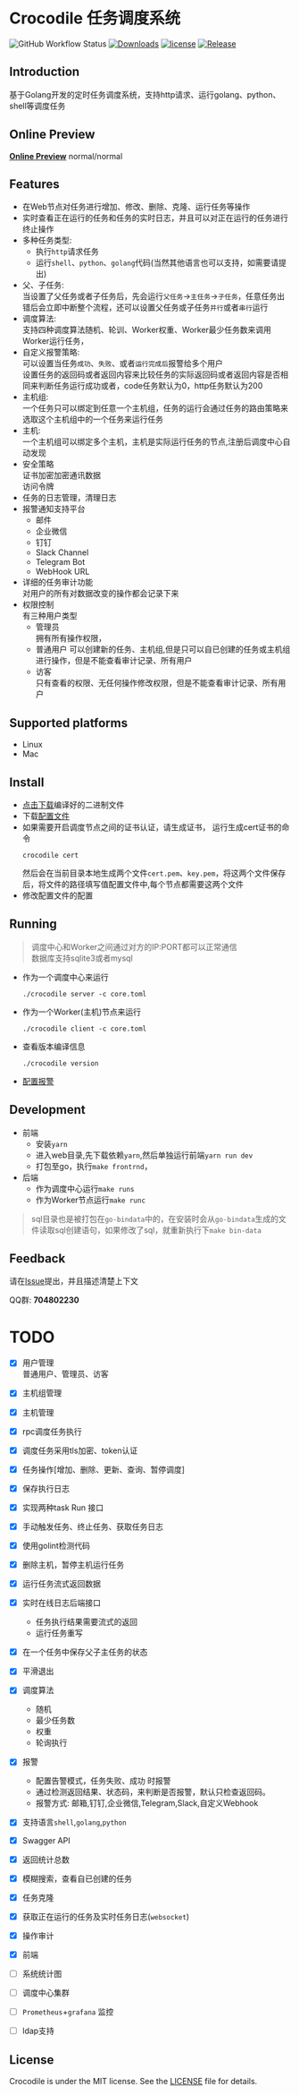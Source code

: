 # Crocodile 任务调度系统

![GitHub Workflow Status](https://img.shields.io/github/workflow/status/labulaka521/crocodile/Build_release)
[![Downloads](https://img.shields.io/github/downloads/labulaka521/crocodile/total.svg)](https://github.com/ouqiang/gocron/releases)
[![license](https://img.shields.io/github/license/mashape/apistatus.svg?maxAge=2592000)](https://github.com/labulaka521/crocodile/blob/master/LICENSE)
[![Release](https://img.shields.io/github/release/labulaka521/crocodile.svg?label=Release)](https://github.com/labulaka521/crocodile/releases)


## Introduction
基于Golang开发的定时任务调度系统，支持http请求、运行golang、python、shell等调度任务  

## Online Preview
**[Online Preview](http://crocodile-test.herokuapp.com/crocodile/)** normal/normal

## Features
- 在Web节点对任务进行增加、修改、删除、克隆、运行任务等操作
- 实时查看正在运行的任务和任务的实时日志，并且可以对正在运行的任务进行终止操作
- 多种任务类型:
    - 执行`http`请求任务
    - 运行`shell`、`python`、`golang`代码(当然其他语言也可以支持，如需要请提出)
- 父、子任务:   
    当设置了父任务或者子任务后，先会运行`父任务`->`主任务`->`子任务`，任意任务出错后会立即中断整个流程，还可以设置父任务或子任务`并行`或者`串行`运行
- 调度算法:  
    支持四种调度算法随机、轮训、Worker权重、Worker最少任务数来调用Worker运行任务，
- 自定义报警策略:  
    可以设置当任务`成功`、`失败`、或者`运行完成后`报警给多个用户  
    设置任务的返回码或者返回内容来比较任务的实际返回码或者返回内容是否相同来判断任务运行成功或者，code任务默认为0，http任务默认为200  
- 主机组:  
    一个任务只可以绑定到任意一个主机组，任务的运行会通过任务的路由策略来选取这个主机组中的一个任务来运行任务
- 主机:  
    一个主机组可以绑定多个主机，主机是实际运行任务的节点,注册后调度中心自动发现
- 安全策略  
    证书加密加密通讯数据   
    访问令牌
- 任务的日志管理，清理日志
- 报警通知支持平台  
    - 邮件  
    - 企业微信  
    - 钉钉  
    - Slack Channel   
    - Telegram Bot
    - WebHook URL
- 详细的任务审计功能  
    对用户的所有对数据改变的操作都会记录下来
- 权限控制  
    有三种用户类型
    - 管理员  
        拥有所有操作权限，
    - 普通用户
        可以创建新的任务、主机组,但是只可以自已创建的任务或主机组进行操作，但是不能查看审计记录、所有用户
    - 访客  
        只有查看的权限、无任何操作修改权限，但是不能查看审计记录、所有用户


## Supported platforms
- Linux
- Mac

## Install
- [点击下载](https://github.com/labulaka521/crocodile/releases)编译好的二进制文件
- 下载[配置文件](https://raw.githubusercontent.com/labulaka521/crocodile/master/core.toml)
- 如果需要开启调度节点之间的证书认证，请生成证书，
    运行生成cert证书的命令
    ```shell
    crocodile cert
    ```
    然后会在当前目录本地生成两个文件`cert.pem`、`key.pem`，将这两个文件保存后，将文件的路径填写值配置文件中,每个节点都需要这两个文件
- 修改配置文件的配置

## Running
  >调度中心和Worker之间通过对方的IP:PORT都可以正常通信  
  >数据库支持sqlite3或者mysql
- 作为一个调度中心来运行
    ```shell
    ./crocodile server -c core.toml
    ```
- 作为一个Worker(主机)节点来运行
    ```shell
    ./crocodile client -c core.toml
    ```
- 查看版本编译信息
    ```
    ./crocodile version
    ```
- [配置报警](https://github.com/labulaka521/crocodile/wiki/%E9%85%8D%E7%BD%AE%E6%8A%A5%E8%AD%A6%E9%80%9A%E7%9F%A5)

## Development
- 前端
    - 安装`yarn`
    - 进入web目录,先下载依赖`yarn`,然后单独运行前端`yarn run dev`
    - 打包至go，执行`make frontrnd`，
- 后端
    - 作为调度中心运行`make runs`
    - 作为Worker节点运行`make runc`
> sql目录也是被打包在`go-bindata`中的，在安装时会从`go-bindata`生成的文件读取sql创建语句，如果修改了sql，就重新执行下`make bin-data`

## Feedback
请在[Issue](https://github.com/labulaka521/crocodile/issues/new)提出，并且描述清楚上下文

QQ群: **704802230**

# TODO
- [x] 用户管理  
      普通用户、管理员、访客
- [x] 主机组管理
- [x] 主机管理
- [x] rpc调度任务执行
- [x] 调度任务采用tls加密、token认证
- [x] 任务操作[增加、删除、更新、查询、暂停调度]
- [x] 保存执行日志
- [x] 实现两种task Run 接口
- [x] 手动触发任务、终止任务、获取任务日志
- [x] 使用golint检测代码
- [x] 删除主机，暂停主机运行任务
- [x] 运行任务流式返回数据
- [x] 实时在线日志后端接口 
    - 任务执行结果需要流式的返回 
    - 运行任务重写
- [x] 在一个任务中保存父子主任务的状态
- [x] 平滑退出
- [x] 调度算法
    - 随机
    - 最少任务数
    - 权重
    - 轮询执行
- [x] 报警
    - 配置告警模式，任务失败、成功 时报警
    - 通过检测返回结果、状态码，来判断是否报警，默认只检查返回码。
    - 报警方式: 邮箱,钉钉,企业微信,Telegram,Slack,自定义Webhook
- [x] 支持语言`shell`,`golang`,`python`
- [x] Swagger API
- [x] 返回统计总数
- [x] 模糊搜索，查看自已创建的任务
- [x] 任务克隆
- [x] 获取正在运行的任务及实时任务日志(`websocket`)
- [x] 操作审计
- [x] 前端
- [ ] 系统统计图
- [ ] 调度中心集群
- [ ] `Prometheus`+`grafana` 监控
- [ ] ldap支持



## License
Crocodile is under the MIT license. See the [LICENSE](./LICENSE) file for details.
